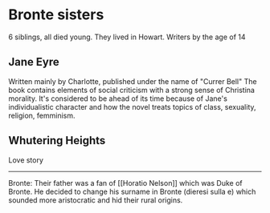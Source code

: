 # Bronte sisters
6 siblings, all died young. 
They lived in Howart. 
Writers by the age of 14

## Jane Eyre 
Written mainly by Charlotte, published under the name of "Currer Bell"
The book contains elements of social criticism with a strong sense of Christina morality. It's considered to be ahead of its time because of Jane's individualistic character and how the novel treats topics of class, sexuality, religion, femminism. 
## Whutering Heights
Love story
___
Bronte: Their father was a fan of [[Horatio Nelson]] which was Duke of Bronte. He decided to change his surname in Bronte (dieresi sulla e) which sounded more aristocratic and hid their rural origins. 